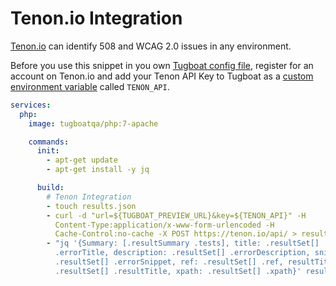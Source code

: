 # Tenon.io Integration

[Tenon.io](https://tenon.io) can identify 508 and WCAG 2.0 issues in any
environment.

Before you use this snippet in you own
[Tugboat config file](../../setting-up-tugboat/index.md#create-a-tugboat-config-file),
register for an account on Tenon.io and add your Tenon API Key to Tugboat as a
[custom environment variable](../../advanced/custom-environment-variables/index.md)
called `TENON_API`.

```yaml
services:
  php:
    image: tugboatqa/php:7-apache

    commands:
      init:
        - apt-get update
        - apt-get install -y jq

      build:
        # Tenon Integration
        - touch results.json
        - curl -d "url=${TUGBOAT_PREVIEW_URL}&key=${TENON_API}" -H
          Content-Type:application/x-www-form-urlencoded -H
          Cache-Control:no-cache -X POST https://tenon.io/api/ > results.json
        - "jq '{Summary: [.resultSummary .tests], title: .resultSet[]
          .errorTitle, description: .resultSet[] .errorDescription, snippet:
          .resultSet[] .errorSnippet, ref: .resultSet[] .ref, resultTitle:
          .resultSet[] .resultTitle, xpath: .resultSet[] .xpath}' results.json"
```
